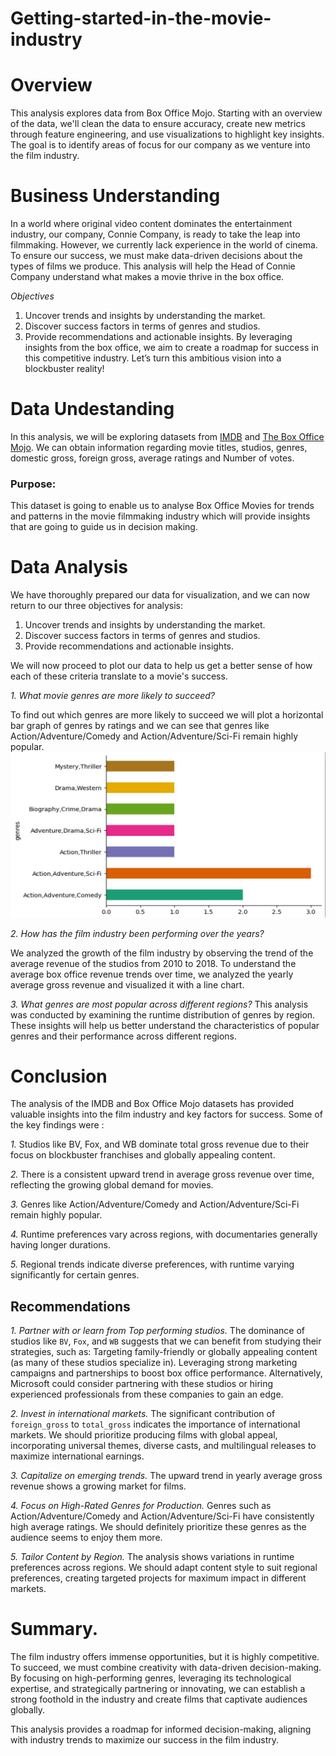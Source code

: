 # Getting-started-in-the-movie-industry
# Overview

This analysis explores data from Box Office Mojo. Starting with an overview of the data, we'll clean the data to ensure accuracy, create new metrics through feature engineering, and use visualizations to highlight key insights. The goal is to identify areas of focus for our company as we venture into the film industry.

# Business Understanding

In a world where original video content dominates the entertainment industry, our company, Connie Company, is ready to take the leap into filmmaking. However, we currently lack experience in the world of cinema. To ensure our success, we must make data-driven decisions about the types of films we produce. This analysis will help the Head of Connie Company understand what makes a movie thrive in the box office.

*Objectives*

1. Uncover trends and insights by understanding the market.
2. Discover success factors in terms of genres and studios.
3. Provide recommendations and actionable insights.
By leveraging insights from the box office, we aim to create a roadmap for success in this competitive industry. Let’s turn this ambitious vision into a blockbuster reality!

# Data Undestanding 

In this analysis, we will be exploring datasets from [IMDB](https://www.imdb.com/) and [The Box Office Mojo](https://www.boxofficemojo.com/). We can obtain information regarding movie titles, studios, genres, domestic gross, foreign gross, average ratings and Number of votes.
### Purpose:
This dataset is going to enable us to analyse Box Office Movies for trends and patterns in the movie filmmaking industry which will provide insights that are going to guide us in decision making.

# Data Analysis

We have thoroughly prepared our data for visualization, and we can now return to our three objectives for analysis:

1. Uncover trends and insights by understanding the market.
2. Discover success factors in terms of genres and studios.
3. Provide recommendations and actionable insights.

We will now proceed to plot our data to help us get a better sense of how each of these criteria translate to a movie's success.

*1. What movie genres are more likely to succeed?*

To find out which genres are more likely to succeed we will plot a horizontal bar graph of genres by ratings and we can see that genres like Action/Adventure/Comedy and Action/Adventure/Sci-Fi remain highly popular.
![Alt text](https://github.com/Brendamutai/Getting-started-in-the-movie-industry/blob/main/Capture.JPG)

*2. How has the film industry been performing over the years?*

We analyzed the growth of the film industry by observing the trend of the average revenue of the studios from 2010 to 2018.
To understand the average box office revenue trends over time, we analyzed the yearly average gross revenue and visualized it with a line chart.

*3. What genres are most popular across different regions?*
This analysis was conducted by examining the runtime distribution of genres by region. 
These insights will help us better understand the characteristics of popular genres and their performance across different regions.


# Conclusion

The analysis of the IMDB and Box Office Mojo datasets has provided valuable insights into the film industry and key factors for success. Some of the key findings were :

*1.* Studios like BV, Fox, and WB dominate total gross revenue due to their focus on blockbuster franchises and globally appealing content.

*2.* There is a consistent upward trend in average gross revenue over time, reflecting the growing global demand for movies.

*3.* Genres like Action/Adventure/Comedy and Action/Adventure/Sci-Fi remain highly popular.

*4.* Runtime preferences vary across regions, with documentaries generally having longer durations.

*5.* Regional trends indicate diverse preferences, with runtime varying significantly for certain genres.

## Recommendations

*1. Partner with or learn from Top performing studios.*
The dominance of studios like `BV`, `Fox`, and `WB` suggests that we can benefit from studying their strategies, such as:
Targeting family-friendly or globally appealing content (as many of these studios specialize in).
Leveraging strong marketing campaigns and partnerships to boost box office performance.
Alternatively, Microsoft could consider partnering with these studios or hiring experienced professionals from these companies to gain an edge.

*2. Invest in international markets.*
The significant contribution of `foreign_gross` to `total_gross` indicates the importance of international markets.
We should prioritize producing films with global appeal, incorporating universal themes, diverse casts, and multilingual releases to maximize international earnings.

*3. Capitalize on emerging trends.*
The upward trend in yearly average gross revenue shows a growing market for films.

*4. Focus on High-Rated Genres for Production.*
Genres such as Action/Adventure/Comedy and Action/Adventure/Sci-Fi have consistently high average ratings. We should definitely prioritize these genres as the audience seems to enjoy them more. 

*5. Tailor Content by Region.*
The analysis shows variations in runtime preferences across regions. We should adapt content style to suit regional preferences, creating targeted projects for maximum impact in different markets.


# Summary.

The film industry offers immense opportunities, but it is highly competitive. To succeed, we must combine creativity with data-driven decision-making. By focusing on high-performing genres, leveraging its technological expertise, and strategically partnering or innovating, we can establish a strong foothold in the industry and create films that captivate audiences globally.

This analysis provides a roadmap for informed decision-making, aligning with industry trends to maximize our success in the film industry.
